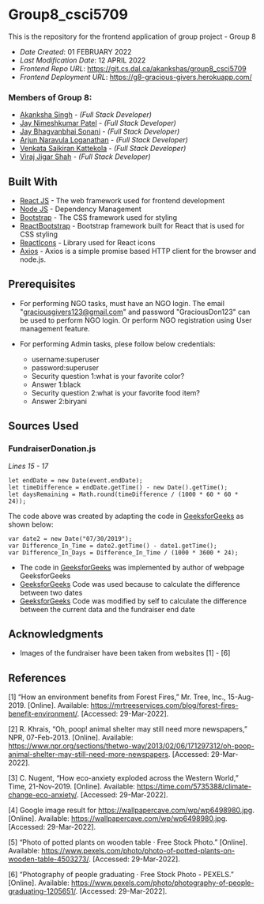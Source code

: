# Group8_csci5709

This is the repository for the frontend application of group project - Group 8 

* *Date Created*: 01 FEBRUARY 2022
* *Last Modification Date*: 12 APRIL 2022
* *Frontend Repo URL*: https://git.cs.dal.ca/akankshas/group8_csci5709
* *Frontend Deployment URL*: https://g8-gracious-givers.herokuapp.com/

### Members of Group 8:

*  [Akanksha Singh](akanksha.singh@dal.ca) - *(Full Stack Developer)*
*  [Jay Nimeshkumar Patel](jy982893@dal.ca) - *(Full Stack Developer)*
*  [Jay Bhagvanbhai Sonani](jy652788@dal.ca) - *(Full Stack Developer)*
*  [Arjun Naravula Loganathan](ar302948@dal.ca) - *(Full Stack Developer)*
*  [Venkata Saikiran Kattekola](vn857734@dal.ca) - *(Full Stack Developer)*
*  [Viraj Jigar Shah](viraj.shah@dal.ca) - *(Full Stack Developer)*

## Built With

* [React JS](https://reactjs.org/docs/getting-started.html) - The web framework used for frontend development
* [Node JS](https://nodejs.org/en/download/) - Dependency Management
* [Bootstrap](https://getbootstrap.com/) - The CSS framework used for styling
* [ReactBootstrap](https://react-bootstrap.github.io/) - Bootstrap framework built for React that is used for CSS styling
* [ReactIcons](https://react-icons.github.io/react-icons/) - Library used for React icons
* [Axios](https://axios-http.com/) - Axios is a simple promise based HTTP client for the browser and node.js. 

## Prerequisites

* For performing NGO tasks, must have an NGO login. The email "graciousgivers123@gmail.com" and password "GraciousDon123" can be used to perform NGO login. Or perform NGO registration using User management feature.

* For performing Admin tasks, plese follow below credentials:
	* username:superuser
	* password:superuser
	* Security question 1:what is your favorite color?
	* Answer 1:black
	* Security question 2:what is your favorite food item?
	* Answer 2:biryani 

## Sources Used

### FundraiserDonation.js

*Lines 15 - 17*

```
let endDate = new Date(event.endDate);
let timeDifference = endDate.getTime() - new Date().getTime();
let daysRemaining = Math.round(timeDifference / (1000 * 60 * 60 * 24));

```

The code above was created by adapting the code in [GeeksforGeeks](https://www.geeksforgeeks.org/how-to-calculate-the-number-of-days-between-two-dates-in-javascript/) as shown below: 

```
var date2 = new Date("07/30/2019");
var Difference_In_Time = date2.getTime() - date1.getTime();
var Difference_In_Days = Difference_In_Time / (1000 * 3600 * 24);

```

- The code in [GeeksforGeeks](https://www.geeksforgeeks.org/how-to-calculate-the-number-of-days-between-two-dates-in-javascript/) was implemented by author of webpage GeeksforGeeks
- [GeeksforGeeks](https://www.geeksforgeeks.org/how-to-calculate-the-number-of-days-between-two-dates-in-javascript/) Code was used because to calculate the difference between two dates
- [GeeksforGeeks](https://www.geeksforgeeks.org/how-to-calculate-the-number-of-days-between-two-dates-in-javascript/) Code was modified by self to calculate the difference between the current data and the fundraiser end date

## Acknowledgments

* Images of the fundraiser have been taken from websites [1] - [6]

## References

[1] “How an environment benefits from Forest Fires,” Mr. Tree, Inc., 15-Aug-2019. [Online]. Available: https://mrtreeservices.com/blog/forest-fires-benefit-environment/. [Accessed: 29-Mar-2022]. 

[2] R. Khrais, “Oh, poop! animal shelter may still need more newspapers,” NPR, 07-Feb-2013. [Online]. Available: https://www.npr.org/sections/thetwo-way/2013/02/06/171297312/oh-poop-animal-shelter-may-still-need-more-newspapers. [Accessed: 29-Mar-2022]. 

[3] C. Nugent, “How eco-anxiety exploded across the Western World,” Time, 21-Nov-2019. [Online]. Available: https://time.com/5735388/climate-change-eco-anxiety/. [Accessed: 29-Mar-2022]. 

[4] Google image result for https://wallpapercave.com/wp/wp6498980.jpg. [Online]. Available: https://wallpapercave.com/wp/wp6498980.jpg. [Accessed: 29-Mar-2022]. 

[5] “Photo of potted plants on wooden table · Free Stock Photo.” [Online]. Available: https://www.pexels.com/photo/photo-of-potted-plants-on-wooden-table-4503273/. [Accessed: 29-Mar-2022]. 

[6] “Photography of people graduating · Free Stock Photo - PEXELS.” [Online]. Available: https://www.pexels.com/photo/photography-of-people-graduating-1205651/. [Accessed: 29-Mar-2022]. 
